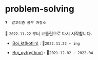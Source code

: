 # problem-solving

```
❓  알고리즘 공부 저장소
```

📆 ```2022.11.22``` 부터 코틀린으로 다시 시작합니다.

- [Boj_kt(kotlin)](https://github.com/coldDelight/problem-solving/tree/main/Boj_kt) : 📆```2022.11.22 ~ ing```

- [Boj_py(python)](https://github.com/coldDelight/problem-solving/tree/main/Boj_kt) : 📆```2021.12.02 ~ 2022.04```
